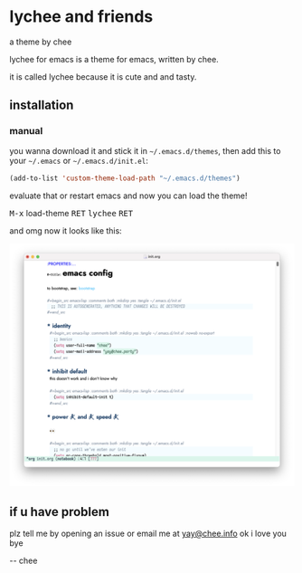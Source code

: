 # lychee and friends

a theme by chee

lychee for emacs is a theme for emacs, written by chee.

it is called lychee because it is cute and and tasty.

## installation

### manual

you wanna download it and stick it in `~/.emacs.d/themes`, then add this to your
`~/.emacs` or `~/.emacs.d/init.el`:

```lisp
(add-to-list 'custom-theme-load-path "~/.emacs.d/themes")
```

evaluate that or restart emacs and now you can load the theme!

<kbd>M-x</kbd> <kdb>load-theme</kdb> <kbd>RET</kbd> <kbd>lychee</kbd> <kbd>RET</kbd>

and omg now it looks like this:

![screenshot](./screenshot.png)

## if u have problem

plz tell me by opening an issue or email me at yay@chee.info
ok i love you bye


-- chee
